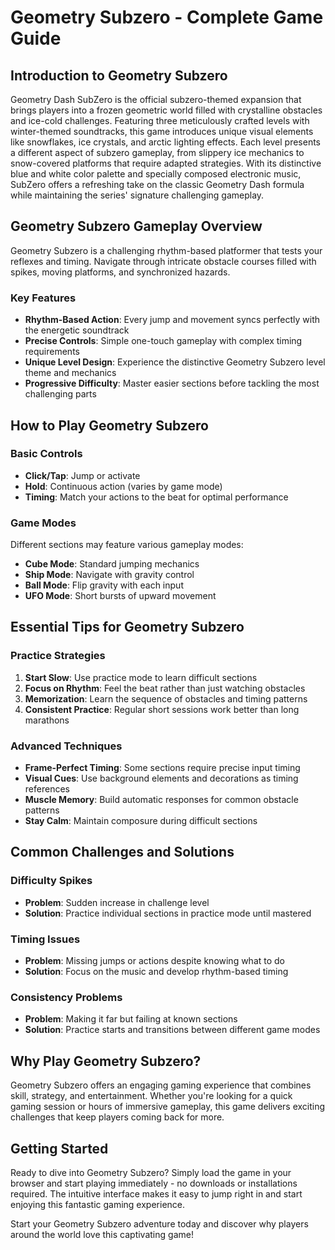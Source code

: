 # Geometry Subzero - Complete Game Guide

## Introduction to Geometry Subzero

Geometry Dash SubZero is the official subzero-themed expansion that brings players into a frozen geometric world filled with crystalline obstacles and ice-cold challenges. Featuring three meticulously crafted levels with winter-themed soundtracks, this game introduces unique visual elements like snowflakes, ice crystals, and arctic lighting effects. Each level presents a different aspect of subzero gameplay, from slippery ice mechanics to snow-covered platforms that require adapted strategies. With its distinctive blue and white color palette and specially composed electronic music, SubZero offers a refreshing take on the classic Geometry Dash formula while maintaining the series' signature challenging gameplay.

## Geometry Subzero Gameplay Overview

Geometry Subzero is a challenging rhythm-based platformer that tests your reflexes and timing. Navigate through intricate obstacle courses filled with spikes, moving platforms, and synchronized hazards.

### Key Features
- **Rhythm-Based Action**: Every jump and movement syncs perfectly with the energetic soundtrack
- **Precise Controls**: Simple one-touch gameplay with complex timing requirements
- **Unique Level Design**: Experience the distinctive Geometry Subzero level theme and mechanics
- **Progressive Difficulty**: Master easier sections before tackling the most challenging parts

## How to Play Geometry Subzero

### Basic Controls
- **Click/Tap**: Jump or activate
- **Hold**: Continuous action (varies by game mode)
- **Timing**: Match your actions to the beat for optimal performance

### Game Modes
Different sections may feature various gameplay modes:
- **Cube Mode**: Standard jumping mechanics
- **Ship Mode**: Navigate with gravity control
- **Ball Mode**: Flip gravity with each input
- **UFO Mode**: Short bursts of upward movement

## Essential Tips for Geometry Subzero

### Practice Strategies
1. **Start Slow**: Use practice mode to learn difficult sections
2. **Focus on Rhythm**: Feel the beat rather than just watching obstacles
3. **Memorization**: Learn the sequence of obstacles and timing patterns
4. **Consistent Practice**: Regular short sessions work better than long marathons

### Advanced Techniques
- **Frame-Perfect Timing**: Some sections require precise input timing
- **Visual Cues**: Use background elements and decorations as timing references
- **Muscle Memory**: Build automatic responses for common obstacle patterns
- **Stay Calm**: Maintain composure during difficult sections

## Common Challenges and Solutions

### Difficulty Spikes
- **Problem**: Sudden increase in challenge level
- **Solution**: Practice individual sections in practice mode until mastered

### Timing Issues
- **Problem**: Missing jumps or actions despite knowing what to do
- **Solution**: Focus on the music and develop rhythm-based timing

### Consistency Problems
- **Problem**: Making it far but failing at known sections
- **Solution**: Practice starts and transitions between different game modes


## Why Play Geometry Subzero?

Geometry Subzero offers an engaging gaming experience that combines skill, strategy, and entertainment. Whether you're looking for a quick gaming session or hours of immersive gameplay, this game delivers exciting challenges that keep players coming back for more.

## Getting Started

Ready to dive into Geometry Subzero? Simply load the game in your browser and start playing immediately - no downloads or installations required. The intuitive interface makes it easy to jump right in and start enjoying this fantastic gaming experience.

Start your Geometry Subzero adventure today and discover why players around the world love this captivating game!